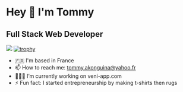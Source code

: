 # Hey 👋 I'm Tommy
## Full Stack Web Developer
![](https://komarev.com/ghpvc/?username=takonguina&style=flat-square)
[![trophy](https://github-profile-trophy.vercel.app/?username=takonguina&theme=onedark)](https://github.com/ryo-ma/github-profile-trophy)

- 🇫🇷 I'm based in France
- 📫 How to reach me: tommy.akonguina@yahoo.fr
- 👨🏾‍💻 I’m currently working on veni-app.com
- ⚡ Fun fact: I started entrepreneurship by making t-shirts then rugs
  
<!--
**takonguina/takonguina** is a ✨ _special_ ✨ repository because its `README.md` (this file) appears on your GitHub profile.

Here are some ideas to get you started:

- 🔭 I’m currently working on ...
- 🌱 I’m currently learning ...
- 👯 I’m looking to collaborate on ...
- 🤔 I’m looking for help with ...
- 💬 Ask me about ...
- 📫 How to reach me: ...
- 😄 Pronouns: ...
- ⚡ Fun fact: ...
-->
